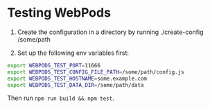 # Testing WebPods

1. Create the configuration in a directory by running ./create-config /some/path

2. Set up the following env variables first:

```sh
export WEBPODS_TEST_PORT=11666
export WEBPODS_TEST_CONFIG_FILE_PATH=/some/path/config.js
export WEBPODS_TEST_HOSTNAME=some.example.com
export WEBPODS_TEST_DATA_DIR=/some/path/data
```

Then run `npm run build && npm test`.